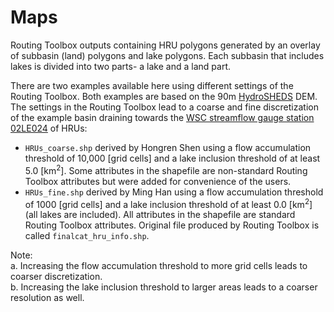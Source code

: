 # Maps

Routing Toolbox outputs containing HRU polygons generated by an overlay of subbasin (land) polygons and lake polygons. Each subbasin that includes lakes is divided into two parts- a lake and a land part. 

There are two examples available here using different settings of the Routing Toolbox. Both examples are based on the 90m [HydroSHEDS](https://hydrosheds.org/) DEM. The settings in the Routing Toolbox lead to a coarse and fine discretization of the example basin draining towards the [WSC streamflow gauge station 02LE024](https://wateroffice.ec.gc.ca/search/historical_results_e.html?search_type=station_number&station_number=02LE024&start_year=1850&end_year=2020&minimum_years=&gross_drainage_operator=%3E&gross_drainage_area=&effective_drainage_operator=%3E&effective_drainage_area=) of HRUs:
* `HRUs_coarse.shp` derived by Hongren Shen using a flow accumulation threshold of 10,000 [grid cells] and a lake inclusion threshold of at least 5.0 [km<sup>2</sup>]. Some attributes in the shapefile are non-standard Routing Toolbox attributes but were added for convenience of the users.
* `HRUs_fine.shp` derived by Ming Han using a flow accumulation threshold of 1000 [grid cells] and a lake inclusion threshold of at least 0.0 [km<sup>2</sup>] (all lakes are included). All attributes in the shapefile are standard Routing Toolbox attributes. Original file produced by Routing Toolbox is called `finalcat_hru_info.shp`.

Note: <br>
a. Increasing the flow accumulation threshold to more grid cells leads to coarser discretization. <br>
b. Increasing the lake inclusion threshold to larger areas leads to a coarser resolution as well.


